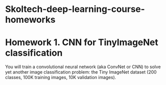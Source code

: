 # Skoltech-deep-learning-course-homeworks


# Homework 1. CNN for TinyImageNet classification
You will train a convolutional neural network (aka ConvNet or CNN) to solve yet another image classification problem: the Tiny ImageNet dataset (200 classes, 100K training images, 10K validation images).
